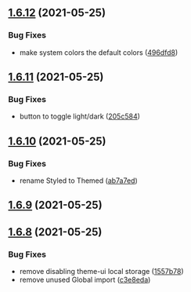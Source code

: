 ## [1.6.12](https://github.com/dds/bosabosa.org/compare/v1.6.11...v1.6.12) (2021-05-25)


### Bug Fixes

* make system colors the default colors ([496dfd8](https://github.com/dds/bosabosa.org/commit/496dfd8395f1f873ea567de3b21ef187e8021cb6))



## [1.6.11](https://github.com/dds/bosabosa.org/compare/v1.6.10...v1.6.11) (2021-05-25)


### Bug Fixes

* button to toggle light/dark ([205c584](https://github.com/dds/bosabosa.org/commit/205c5843582e4e08148881d41de1f9526ad4bfd5))



## [1.6.10](https://github.com/dds/bosabosa.org/compare/v1.6.9...v1.6.10) (2021-05-25)


### Bug Fixes

* rename Styled to Themed ([ab7a7ed](https://github.com/dds/bosabosa.org/commit/ab7a7ed59429dfce2f12bfb5cc9c2e0f0bce9eb0))



## [1.6.9](https://github.com/dds/bosabosa.org/compare/v1.6.8...v1.6.9) (2021-05-25)



## [1.6.8](https://github.com/dds/bosabosa.org/compare/v1.6.7...v1.6.8) (2021-05-25)


### Bug Fixes

* remove disabling theme-ui local storage ([1557b78](https://github.com/dds/bosabosa.org/commit/1557b7817aefd6a43f3baa3de0781d311905ad19))
* remove unused Global import ([c3e8eda](https://github.com/dds/bosabosa.org/commit/c3e8eda66ec4c5e3a3ba8b5d6b1a5d310bc9bc2e))



